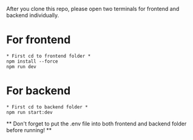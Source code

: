 After you clone this repo, please open two terminals for frontend and backend individually.

# For frontend
    * First cd to frontend folder *
    npm install --force
    npm run dev

# For backend
    * First cd to backend folder *
    npm run start:dev 


** Don't forget to put the .env file into both frontend and backend folder before running! **